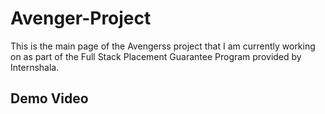 # Avenger-Project
This is the main page of the Avengerss project that I am currently working on as part of the Full Stack Placement Guarantee Program provided by Internshala.

## Demo Video


